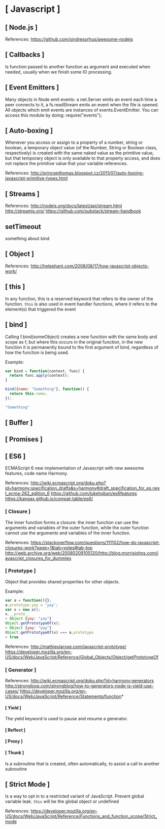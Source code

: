 # [ Javascript ]

## [ Node.js ]

  References:
    https://github.com/sindresorhus/awesome-nodejs

## [ Callbacks ]

  Is function passed to another function as argument and executed when needed, usually when we finish some IO processing.

## [ Event Emitters ]

  Many objects in Node emit events: a net.Server emits an event each time a peer connects to it, a fs.readStream emits an event when the file is opened. All objects which emit events are instances of events.EventEmitter. You can access this module by doing: require("events");

## [ Auto-boxing ]

  Whenever you access or assign to a property of a number, string or boolean, a temporary object value (of the Number, String or Boolean class, respectively) is created with the same naked value as the primitive value, but that temporary object is only available to that property access, and does not replace the primitive value that your variable references.

  References:
      http://princepthomas.blogspot.cz/2011/07/auto-boxing-javascript-primitive-types.html

## [ Streams ]

  References:
    http://nodejs.org/docs/latest/api/stream.html
    http://streamjs.org/
    https://github.com/substack/stream-handbook

## setTimeout

  something about bind

## [ Object ]

  References:
    http://helephant.com/2008/08/17/how-javascript-objects-work/

## [ this ]

  In any function, this is a reserved keyword that refers to the owner of the function. `this` is also used in event handler functions, where it refers to the element(s) that triggered the event

## [ bind ]

  Calling f.bind(someObject) creates a new function with the same body and scope as f, but where this occurs in the original function, in the new function it is permanently bound to the first argument of bind, regardless of how the function is being used.

  Example:
```javascript
var bind = function(context, func) {
  return func.apply(context);
}

bind({name: "Something"}, function() {
  return this.name;
});

"Something"
```

## [ Buffer ]

## [ Promises ]

## [ ES6 ]

  ECMAScript 6 new implementation of Javascript with new awesome features, code name Harmony.

  References:
    http://wiki.ecmascript.org/doku.php?id=harmony:specification_drafts&s=harmony#draft_specification_for_es.next_ecma-262_edition_6
    https://github.com/lukehoban/es6features
    https://kangax.github.io/compat-table/es6/

### [ Closure ]

  The inner function forms a closure: the inner function can use the arguments and variables of the outer function, while the outer function cannot use the arguments and variables of the inner function.

  References:
    https://stackoverflow.com/questions/111102/how-do-javascript-closures-work?page=1&tab=votes#tab-top
    http://web.archive.org/web/20080209105120/http://blog.morrisjohns.com/javascript_closures_for_dummies

### [ Prototype ]

  Object that provides shared properties for other objects.

  Example:

```javascript
var a = function(){};
a.prototype.yay = 'yay';
var x = new a();
x.__proto__
> Object {yay: "yay"}
Object.getPrototypeOf(x);
> Object {yay: "yay"}
Object.getPrototypeOf(x) === a.prototype
> true
```

  References:
    http://mathieularose.com/javascript-prototype/
    https://developer.mozilla.org/en-US/docs/Web/JavaScript/Reference/Global_Objects/Object/getPrototypeOf

### [ Generator ]

  References:
    http://wiki.ecmascript.org/doku.php?id=harmony:generators
    http://strongloop.com/strongblog/how-to-generators-node-js-yield-use-cases/
    https://developer.mozilla.org/en-US/docs/Web/JavaScript/Reference/Statements/function*

#### [ Yield ]

  The yield keyword is used to pause and resume a generator.

#### [ Reflect ]

#### [ Proxy ]

#### [ Thunk ]

  Is a subroutine that is created, often automatically, to assist a call to another subroutine

## [ Strict Mode ]

  Is a way to opt in to a restricted variant of JavaScript. Prevent global variable leak. `this` will be the global object or undefined

  References:
    https://developer.mozilla.org/en-US/docs/Web/JavaScript/Reference/Functions_and_function_scope/Strict_mode
